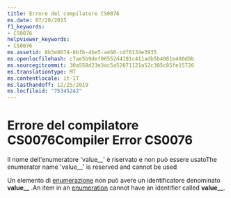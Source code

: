 ```yaml
---
title: Errore del compilatore CS0076
ms.date: 07/20/2015
f1_keywords:
- CS0076
helpviewer_keywords:
- CS0076
ms.assetid: 8b3e8674-8bfb-4be5-a466-cdf6134e3935
ms.openlocfilehash: c7ae5b9def06552d4191c411adb5b4081e400d0b
ms.sourcegitcommit: 30a558d23e3ac5a52071121a52c305c85fe15726
ms.translationtype: MT
ms.contentlocale: it-IT
ms.lasthandoff: 12/25/2019
ms.locfileid: "75345242"
---
```

# <a name="compiler-error-cs0076"></a><span data-ttu-id="6093b-102">Errore del compilatore CS0076</span><span class="sxs-lookup"><span data-stu-id="6093b-102">Compiler Error CS0076</span></span>
<span data-ttu-id="6093b-103">Il nome dell'enumeratore 'value__' è riservato e non può essere usato</span><span class="sxs-lookup"><span data-stu-id="6093b-103">The enumerator name 'value__' is reserved and cannot be used</span></span>  
  
 <span data-ttu-id="6093b-104">Un elemento di [enumerazione](../language-reference/builtin-types/enum.md) non può avere un identificatore denominato **value__** .</span><span class="sxs-lookup"><span data-stu-id="6093b-104">An item in an [enumeration](../language-reference/builtin-types/enum.md) cannot have an identifier called **value__**.</span></span>
